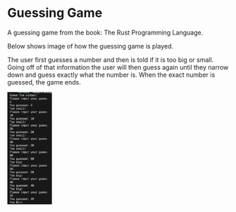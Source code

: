 # Guessing Game

A guessing game from the book: The Rust Programming Language.

Below shows image of how the guessing game is played.

The user first guesses a number and then is told if it is too big or small. Going off of that information the user will then guess again until they narrow down and guess exactly what the number is. When the exact number is guessed, the game ends.

<img src="./assets/GuessingGame.png" alt="" style="width: 20%" />
